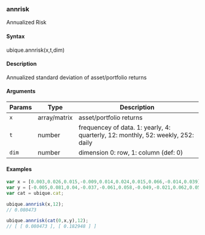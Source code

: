 ### annrisk

Annualized Risk


#### Syntax

ubique.annrisk(x,t,dim)


#### Description

Annualized standard deviation of asset/portfolio returns  



#### Arguments

|Params|Type|Description
|---------|----|-----------
|`x` | array/matrix | asset/portfolio returns
|`t` | number | frequencey of data. 1: yearly, 4: quarterly, 12: monthly, 52: weekly, 252: daily
|`dim` | number | dimension 0: row, 1: column (def: 0)


#### Examples

```js
var x = [0.003,0.026,0.015,-0.009,0.014,0.024,0.015,0.066,-0.014,0.039];
var y = [-0.005,0.081,0.04,-0.037,-0.061,0.058,-0.049,-0.021,0.062,0.058];
var cat = ubique.cat;

ubique.annrisk(x,12);
// 0.080473

ubique.annrisk(cat(0,x,y),12);
// [ [ 0.080473 ], [ 0.182948 ] ]
```


